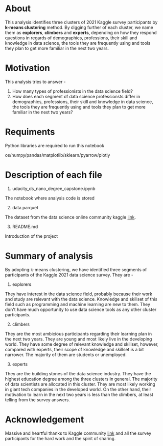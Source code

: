# About
This analysis identifies three clusters of 2021 Kaggle survey participants by **k-means clustering** method. By digging further of each cluster, we name them as **explorers**, **climbers** and **experts**, depending on how they respond questions in regards of demographics, professions, their skill and knowledge in data science, the tools they are frequently using and tools they plan to get more familiar in the next two years.

# Motivation
This analysis tries to answer -

1. How many types of professionists in the data science field?
2. How does each segment of data science professionsts differ in demographics, professions, their skill and knowledge in data science, the tools they are frequently using and tools they plan to get more familiar in the next two years?

# Requiments
Python libraries are required to run this notebook

os/numpy/pandas/matplotlib/sklearn/pyarrow/plotly

# Description of each file
1. udacity_ds_nano_degree_capstone.ipynb


The notebook where analysis code is stored

2. data.parquet


The dataset from the data science online community kaggle [link](https://www.kaggle.com/competitions/kaggle-survey-2021).

3. README.md


Introduction of the project

# Summary of analysis
By adopting k-means clustering, we have identified three segments of participants of the Kaggle 2021 data science survey. They are -
1. explorers

They have interest in the data science field, probably because their work and study are relevant with the data science. Knowledge and skillset of this field such as programming and machine learning are new to them. They don't have much opportunity to use data science tools as any other cluster participants.

2. climbers

They are the most ambicious participants regarding their learning plan in the next two years. They are young and most likely live in the developing world. They have some degree of relevant knowledge and skillset, however, compared with experts, their scope of knowledge and skillset is a bit narrower. The majority of them are students or unemployed. 

3. experts

They are the building stones of the data science industry. They have the highest education degree among the three clusters in general. The majority of data scientists are allocated in this cluster. They are most likely working in giant tech companies in the developed world. On the other hand, their motivation to learn in the next two years is less than the climbers, at least telling from the survey answers.


# Acknowledgement

Massive and heartful thanks to Kaggle community [link](https://www.kaggle.com/competitions/kaggle-survey-2021) and all the survey participants for the hard work and the spirit of sharing.

